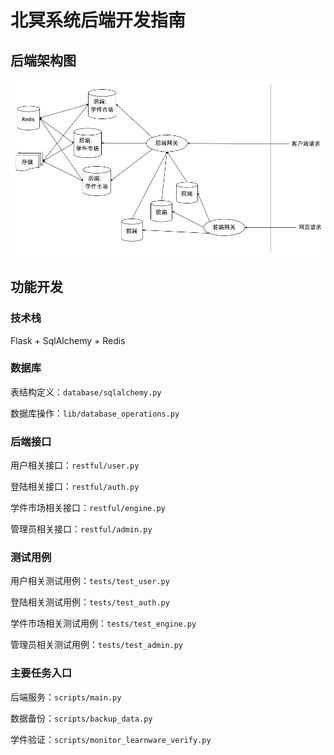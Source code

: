 # 北冥系统后端开发指南

## 后端架构图
![](../../public/architecture.png)
## 功能开发
### 技术栈
Flask + SqlAlchemy + Redis
### 数据库
表结构定义：`database/sqlalchemy.py`

数据库操作：`lib/database_operations.py`


### 后端接口
用户相关接口：`restful/user.py`

登陆相关接口：`restful/auth.py`

学件市场相关接口：`restful/engine.py`

管理员相关接口：`restful/admin.py`

### 测试用例
用户相关测试用例：`tests/test_user.py`

登陆相关测试用例：`tests/test_auth.py`

学件市场相关测试用例：`tests/test_engine.py`

管理员相关测试用例：`tests/test_admin.py`

### 主要任务入口

后端服务：`scripts/main.py`

数据备份：`scripts/backup_data.py`

学件验证：`scripts/monitor_learnware_verify.py`